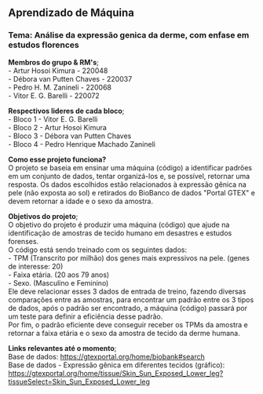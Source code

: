 ## Aprendizado de Máquina
### Tema: Análise da expressão genica da derme, com enfase em estudos florences

**Membros do grupo & RM's**;
<br> - Artur Hosoi Kimura - 220048
<br> - Débora van Putten Chaves - 220037
<br> - Pedro H. M. Zanineli - 220068
<br> - Vitor E. G. Barelli - 220072

**Respectivos lideres de cada bloco**;
<br> - Bloco 1 - Vitor E. G. Barelli
<br> - Bloco 2 - Artur Hosoi Kimura
<br> - Bloco 3 - Débora van Putten Chaves
<br> - Bloco 4 - Pedro Henrique Machado Zanineli
<br>

**Como esse projeto funciona?**
<br> O projeto se baseia em ensinar uma máquina (código) a identificar padrões em um conjunto de dados, tentar organizá-los e, se possível, retornar uma resposta. Os dados escolhidos estão relacionados à expressão gênica na pele (não exposta ao sol) e retirados do BioBanco de dados "Portal GTEX" e devem retornar a idade e o sexo da amostra.
<br>

**Objetivos do projeto**;
<br> O objetivo do projeto é produzir uma máquina (código) que ajude na identificação de amostras de tecido humano em desastres e estudos forenses. 
<br> O código está sendo treinado com os seguintes dados:
<br> - TPM (Transcrito por milhão) dos genes mais expressivos na pele. (genes de interesse: 20)
<br> - Faixa etária. (20 aos 79 anos)
<br> - Sexo. (Masculino e Feminino)
<br> Ele deve relacionar esses 3 dados de entrada de treino, fazendo diversas comparações entre as amostras, para encontrar um padrão entre os 3 tipos de dados, após o padrão ser encontrado, a máquina (código) passará por um teste para definir a eficiência desse padrão.
<br> Por fim, o padrão eficiente deve conseguir receber os TPMs da amostra e retornar a faixa etária e o sexo da amostra de tecido da derme humana.
<br>

**Links relevantes até o momento**;
<br> Base de dados: <https://gtexportal.org/home/biobank#search>
<br> Base de dados - Expressão gênica em diferentes tecidos (gráfico): <https://gtexportal.org/home/tissue/Skin_Sun_Exposed_Lower_leg?tissueSelect=Skin_Sun_Exposed_Lower_leg>
